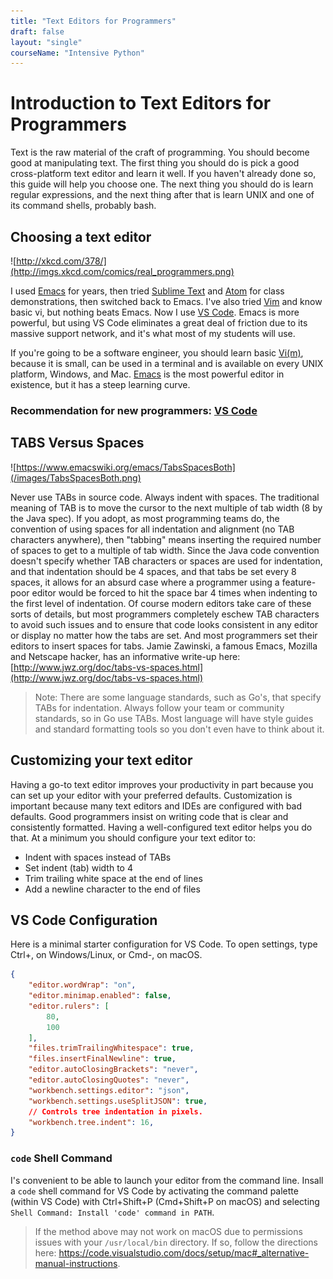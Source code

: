 ```yaml
---
title: "Text Editors for Programmers"
draft: false
layout: "single"
courseName: "Intensive Python"
---
```


# Introduction to Text Editors for Programmers

Text is the raw material of the craft of programming.  You should become good at manipulating text.  The first thing you should do is pick a good cross-platform text editor and learn it well.  If you haven't already done so, this guide will help you choose one.  The next thing you should do is learn regular expressions, and the next thing after that is learn UNIX and one of its command shells, probably bash.

## Choosing a text editor

![http://xkcd.com/378/](http://imgs.xkcd.com/comics/real_programmers.png)


I used [Emacs](http://www.gnu.org/software/emacs/) for years, then tried [Sublime Text](http://www.sublimetext.com/) and [Atom](https://atom.io/) for class demonstrations, then switched back to Emacs.  I've also tried [Vim](http://www.vim.org/) and know basic vi, but nothing beats Emacs.  Now I use [VS Code](https://code.visualstudio.com/).  Emacs is more powerful, but using VS Code eliminates a great deal of friction due to its massive support network, and it's what most of my students will use.

If you're going to be a software engineer, you should learn basic [Vi(m)](http://www.vim.org/), because it is small, can be used in a terminal and is available on every UNIX platform, Windows, and Mac. [Emacs](http://www.gnu.org/software/emacs/) is the most powerful editor in existence, but it has a steep learning curve.

### **Recommendation for new programmers**: [VS Code](https://code.visualstudio.com/)

## TABS Versus Spaces

![https://www.emacswiki.org/emacs/TabsSpacesBoth](/images/TabsSpacesBoth.png)

Never use TABs in source code.  Always indent with spaces.  The traditional meaning of TAB is to move the cursor to the next multiple of tab width (8 by the Java spec).  If you adopt, as most programming teams do, the convention of using spaces for all indentation and alignment (no TAB characters anywhere), then "tabbing" means inserting the required number of spaces to get to a multiple of tab width.  Since the Java code convention doesn't specify whether TAB characters or spaces are used for indentation, and that indentation should be 4 spaces, and that tabs be set every 8 spaces, it allows for an absurd case where a programmer using a feature-poor editor would be forced to hit the space bar 4 times when indenting to the first level of indentation.  Of course modern editors take care of these sorts of details, but most programmers completely eschew TAB characters to avoid such issues and to ensure that code looks consistent in any editor or display no matter how the tabs are set.  And most programmers set their editors to insert spaces for tabs.  Jamie Zawinski, a famous Emacs, Mozilla and Netscape hacker, has an informative write-up here: [http://www.jwz.org/doc/tabs-vs-spaces.html](http://www.jwz.org/doc/tabs-vs-spaces.html)

> Note: There are some language standards, such as Go's, that specify TABs for indentation.  Always follow your team or community standards, so in Go use TABs.  Most language will have style guides and standard formatting tools so you don't even have to think about it.

## Customizing your text editor

Having a go-to text editor improves your productivity in part because you can set up your editor with your preferred defaults.  Customization is important because many text editors and IDEs are configured with bad defaults.  Good programmers insist on writing code that is clear and consistently formatted.  Having a well-configured text editor helps you do that. At a minimum you should configure your text editor to:

- Indent with spaces instead of TABs
- Set indent (tab) width to 4
- Trim trailing white space at the end of lines
- Add a newline character to the end of files

## VS Code Configuration

Here is a minimal starter configuration for VS Code.  To open settings, type Ctrl+, on Windows/Linux, or Cmd-, on macOS.

```json
{
    "editor.wordWrap": "on",
    "editor.minimap.enabled": false,
    "editor.rulers": [
        80,
        100
    ],
    "files.trimTrailingWhitespace": true,
    "files.insertFinalNewline": true,
    "editor.autoClosingBrackets": "never",
    "editor.autoClosingQuotes": "never",
    "workbench.settings.editor": "json",
    "workbench.settings.useSplitJSON": true,
    // Controls tree indentation in pixels.
    "workbench.tree.indent": 16,
}
```

### `code` Shell Command

I's convenient to be able to launch your editor from the command line.  Insall a `code` shell command for VS Code by activating the command palette (within VS Code) with Ctrl+Shift+P (Cmd+Shift+P on macOS) and selecting `Shell Command: Install 'code' command in PATH`.

> If the method above may not work on macOS due to permissions issues with your `/usr/local/bin` directory.  If so, follow the directions here: https://code.visualstudio.com/docs/setup/mac#_alternative-manual-instructions.
